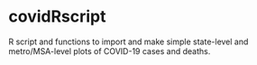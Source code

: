 # covidRscript
R script and functions to import and make simple state-level and metro/MSA-level plots of COVID-19 cases and deaths.
